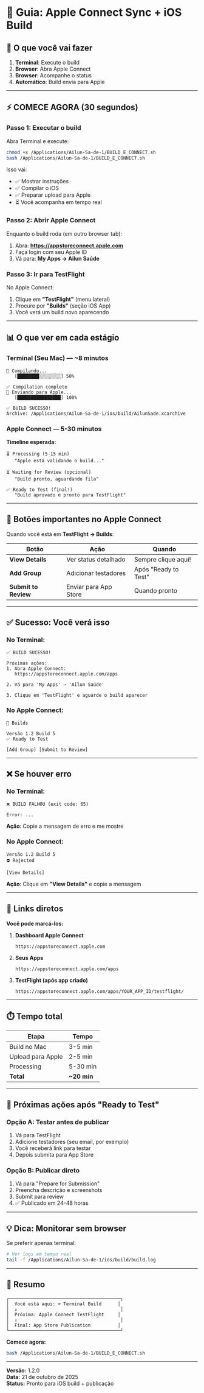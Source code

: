 # 🍎 Guia: Apple Connect Sync + iOS Build

## 📌 O que você vai fazer

1. **Terminal**: Execute o build
2. **Browser**: Abra Apple Connect
3. **Browser**: Acompanhe o status
4. **Automático**: Build envia para Apple

---

## ⚡ COMECE AGORA (30 segundos)

### Passo 1: Executar o build

Abra Terminal e execute:

```bash
chmod +x /Applications/Ailun-Sa-de-1/BUILD_E_CONNECT.sh
bash /Applications/Ailun-Sa-de-1/BUILD_E_CONNECT.sh
```

Isso vai:
- ✅ Mostrar instruções
- ✅ Compilar o iOS
- ✅ Preparar upload para Apple
- ⏳ Você acompanha em tempo real

### Passo 2: Abrir Apple Connect

Enquanto o build roda (em outro browser tab):

1. Abra: **https://appstoreconnect.apple.com**
2. Faça login com seu Apple ID
3. Vá para: **My Apps → Ailun Saúde**

### Passo 3: Ir para TestFlight

No Apple Connect:
1. Clique em **"TestFlight"** (menu lateral)
2. Procure por **"Builds"** (seção iOS App)
3. Você verá um build novo aparecendo

---

## 📊 O que ver em cada estágio

### Terminal (Seu Mac) — ~8 minutos

```
🔨 Compilando...
   [████████░░░░░░░░] 50%
   
✅ Compilation complete
🚀 Enviando para Apple...
   [████████████████] 100%
   
✅ BUILD SUCESSO!
Archive: /Applications/Ailun-Sa-de-1/ios/build/AilunSade.xcarchive
```

### Apple Connect — 5-30 minutos

**Timeline esperada:**

```
⏳ Processing (5-15 min)
   "Apple está validando o build..."

⏳ Waiting for Review (opcional)
   "Build pronto, aguardando fila"

✅ Ready to Test (final!)
   "Build aprovado e pronto para TestFlight"
```

---

## 🎯 Botões importantes no Apple Connect

Quando você está em **TestFlight → Builds**:

| Botão | Ação | Quando |
|-------|------|--------|
| **View Details** | Ver status detalhado | Sempre clique aqui! |
| **Add Group** | Adicionar testadores | Após "Ready to Test" |
| **Submit to Review** | Enviar para App Store | Quando pronto |

---

## ✅ Sucesso: Você verá isso

### No Terminal:
```
✅ BUILD SUCESSO!

Próximas ações:
1. Abra Apple Connect:
   https://appstoreconnect.apple.com/apps

2. Vá para 'My Apps' → 'Ailun Saúde'

3. Clique em 'TestFlight' e aguarde o build aparecer
```

### No Apple Connect:
```
🎊 Builds

Versão 1.2 Build 5
✅ Ready to Test

[Add Group] [Submit to Review]
```

---

## ❌ Se houver erro

### No Terminal:
```
❌ BUILD FALHOU (exit code: 65)

Error: ...
```

**Ação**: Copie a mensagem de erro e me mostre

### No Apple Connect:
```
Versão 1.2 Build 5
⛔ Rejected

[View Details]
```

**Ação**: Clique em **"View Details"** e copie a mensagem

---

## 📱 Links diretos

**Você pode marcá-los:**

1. **Dashboard Apple Connect**
   ```
   https://appstoreconnect.apple.com
   ```

2. **Seus Apps**
   ```
   https://appstoreconnect.apple.com/apps
   ```

3. **TestFlight (após app criado)**
   ```
   https://appstoreconnect.apple.com/apps/YOUR_APP_ID/testflight/
   ```

---

## ⏱️ Tempo total

| Etapa | Tempo |
|-------|-------|
| Build no Mac | 3-5 min |
| Upload para Apple | 2-5 min |
| Processing | 5-30 min |
| **Total** | **~20 min** |

---

## 🚀 Próximas ações após "Ready to Test"

### Opção A: Testar antes de publicar
1. Vá para TestFlight
2. Adicione testadores (seu email, por exemplo)
3. Você receberá link para testar
4. Depois submita para App Store

### Opção B: Publicar direto
1. Vá para "Prepare for Submission"
2. Preencha descrição e screenshots
3. Submit para review
4. ✅ Publicado em 24-48 horas

---

## 💡 Dica: Monitorar sem browser

Se preferir apenas terminal:

```bash
# Ver logs em tempo real
tail -f /Applications/Ailun-Sa-de-1/ios/build/build.log
```

---

## 🎯 Resumo

```
┌─────────────────────────────────────────┐
│  Você está aqui: ⬅️ Terminal Build      │
│  ↓                                      │
│  Próxima: Apple Connect TestFlight     │
│  ↓                                      │
│  Final: App Store Publication          │
└─────────────────────────────────────────┘
```

**Comece agora:**
```bash
bash /Applications/Ailun-Sa-de-1/BUILD_E_CONNECT.sh
```

---

**Versão:** 1.2.0  
**Data:** 21 de outubro de 2025  
**Status:** Pronto para iOS build + publicação
